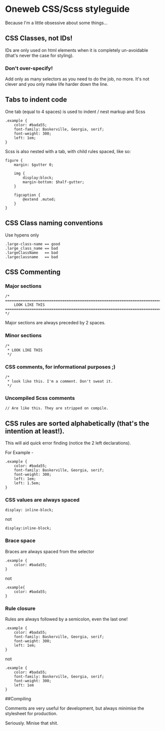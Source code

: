 # Oneweb CSS/Scss styleguide

Because I'm a little obsessive about some things…

## CSS Classes, not IDs!

IDs are only used on html elements when it is completely un-avoidable (that's never the case for styling).

### Don't over-specify!

Add only as many selectors as you need to do the job, no more. It's not clever and you only make life harder down the line.

## Tabs to indent code

One tab (equal to 4 spaces) is used to indent / nest markup and Scss

	.example {
		color: #bada55;
		font-family: Baskerville, Georgia, serif;
		font-weight: 300;
		left: 1em;
	}

Scss is also nested with a tab, with child rules spaced, like so:

	figure {
		margin: $gutter 0;

		img {
			display:block;
			margin-bottom: $half-gutter;
		}

		figcaption {
			@extend .muted;
		}
	}

## CSS Class naming conventions

Use hypens only

	.large-class-name == good
	.large_class_name == bad
	.largeClassName   == bad
	.largeclassname   == bad

## CSS Commenting

### Major sections

	/* ==========================================================================
    	LOOK LIKE THIS
	========================================================================== */

Major sections are always preceded by 2 spaces.

### Minor sections

	/*
 	 * LOOK LIKE THIS
 	 */

### CSS comments, for informational purposes ;)

	/*
 	 * look like this. I'm a comment. Don't sweat it.
 	 */

### Uncompiled Scss comments

	// Are like this. They are stripped on compile.

## CSS rules are sorted alphabetically (that's the intention at least!).

This will aid quick error finding (notice the 2 left declarations).

For Example -

	.example {
		color: #bada55;
		font-family: Baskerville, Georgia, serif;
		font-weight: 300;
		left: 1em;
		left: 1.5em;
	}

### CSS values are always spaced

	display: inline-block;

not

	display:inline-block;

### Brace space

Braces are always spaced from the selector

	.example {
		color: #bada55;
	}

not

	.example{
		color: #bada55;
	}

### Rule closure

Rules are always followed by a semicolon, even the last one!

	.example {
		color: #bada55;
		font-family: Baskerville, Georgia, serif;
		font-weight: 300;
		left: 1em;
	}

not

	.example {
		color: #bada55;
		font-family: Baskerville, Georgia, serif;
		font-weight: 300;
		left: 1em
	}

##Compiling

Comments are very useful for development, but always minimise the stylesheet for production.

Seriously. Minise that shit.
